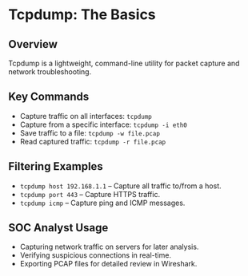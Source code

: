 # Tcpdump: The Basics

## Overview
Tcpdump is a lightweight, command-line utility for packet capture and network troubleshooting.

## Key Commands
- Capture traffic on all interfaces: `tcpdump`
- Capture from a specific interface: `tcpdump -i eth0`
- Save traffic to a file: `tcpdump -w file.pcap`
- Read captured traffic: `tcpdump -r file.pcap`

## Filtering Examples
- `tcpdump host 192.168.1.1` – Capture all traffic to/from a host.
- `tcpdump port 443` – Capture HTTPS traffic.
- `tcpdump icmp` – Capture ping and ICMP messages.

## SOC Analyst Usage
- Capturing network traffic on servers for later analysis.
- Verifying suspicious connections in real-time.
- Exporting PCAP files for detailed review in Wireshark.
